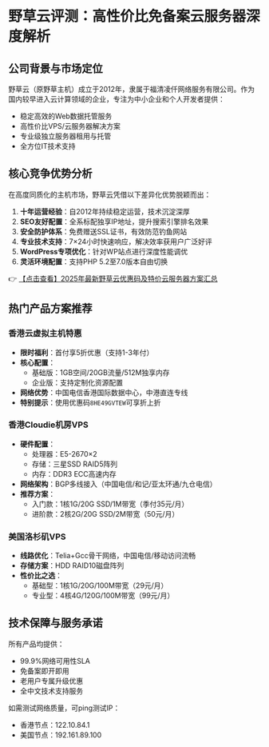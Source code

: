 # 野草云评测：高性价比免备案云服务器深度解析

## 公司背景与市场定位

野草云（原野草主机）成立于2012年，隶属于福清凌仟网络服务有限公司。作为国内较早进入云计算领域的企业，专注为中小企业和个人开发者提供：

- 稳定高效的Web数据托管服务
- 高性价比VPS/云服务器解决方案
- 专业级独立服务器租用与托管
- 全方位IT技术支持

## 核心竞争优势分析

在高度同质化的主机市场，野草云凭借以下差异化优势脱颖而出：

1. **十年运营经验**：自2012年持续稳定运营，技术沉淀深厚
2. **SEO友好配置**：全系标配独享IP地址，提升搜索引擎排名效果
3. **安全防护体系**：免费赠送SSL证书，有效防范钓鱼网站
4. **专业技术支持**：7×24小时快速响应，解决效率获用户广泛好评
5. **WordPress专项优化**：针对WP站点进行深度性能调优
6. **灵活环境配置**：支持PHP 5.2至7.0版本自由切换

👉 [【点击查看】2025年最新野草云优惠码及特价云服务器方案汇总](https://bit.ly/yecaoyun)

## 热门产品方案推荐

### 香港云虚拟主机特惠
- **限时福利**：首付享5折优惠（支持1-3年付）
- **核心配置**：
  - 基础版：1GB空间/20GB流量/512M独享内存
  - 企业版：支持定制化资源配置
- **网络优势**：中国电信香港国际数据中心，中港直连专线
- **特别提示**：使用优惠码`8HE49GVTEW`可享折上折

### 香港Cloudie机房VPS
- **硬件配置**：
  - 处理器：E5-2670×2
  - 存储：三星SSD RAID5阵列
  - 内存：DDR3 ECC高速内存
- **网络架构**：BGP多线接入（中国电信/和记/亚太环通/九仓电信）
- **推荐方案**：
  - 入门款：1核1G/20G SSD/1M带宽（季付35元/月）
  - 进阶款：2核2G/20G SSD/2M带宽（50元/月）

### 美国洛杉矶VPS
- **线路优化**：Telia+Gcc骨干网络，中国电信/移动访问流畅
- **存储方案**：HDD RAID10磁盘阵列
- **性价比之选**：
  - 基础型：1核1G/20G/100M带宽（29元/月）
  - 专业型：4核4G/120G/100M带宽（99元/月）

## 技术保障与服务承诺
所有产品均提供：
- 99.9%网络可用性SLA
- 免备案即开即用
- 老用户专属升级优惠
- 全中文技术支持服务

如需测试网络质量，可ping测试IP：
- 香港节点：122.10.84.1
- 美国节点：192.161.89.100